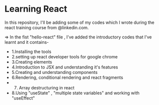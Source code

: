# Learning React

In this repository, I'll be adding some of my codes which I wrote during the react training course
from @linkedin.com.


=> In the fist "hello-react" file , I've added the introductory codes that I've learnt and it contains-
   - 1.Installing the tools
   - 2.setting up react developer tools for google chrome
   - 3.Creating elements 
   - 4.Introduction to JSX and understanding it's features
   - 5.Creating and understanding components
   - 6.Rendering, conditional rendering and react fragments
   - 7. Array destructuring in react
   - 8.Using "useState" , "multiple state variables" and working with "useEffect"
